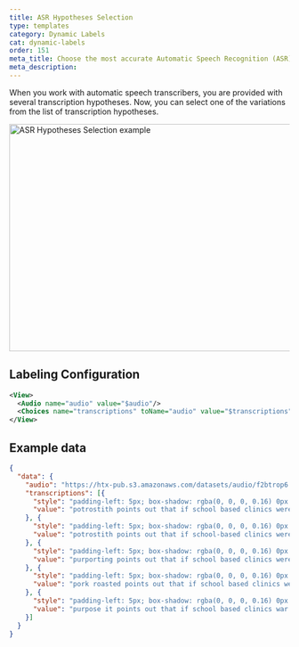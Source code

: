 ```yaml
---
title: ASR Hypotheses Selection
type: templates
category: Dynamic Labels
cat: dynamic-labels
order: 151
meta_title: Choose the most accurate Automatic Speech Recognition (ASR) hypotheses
meta_description: 
---
```


When you work with automatic speech transcribers, you are provided with several transcription hypotheses. Now, you can select one of the variations from the list of transcription hypotheses.
<br/>

<img src="/images/templates/asr-hypotheses.png" alt="ASR Hypotheses Selection example" class="gif-border" width="552px" height="408px" />

## Labeling Configuration

```xml
<View>
  <Audio name="audio" value="$audio"/>
  <Choices name="transcriptions" toName="audio" value="$transcriptions" selection="highlight"/>
</View>
```

## Example data

```json
{
  "data": {
    "audio": "https://htx-pub.s3.amazonaws.com/datasets/audio/f2btrop6.0.wav",
    "transcriptions": [{
      "style": "padding-left: 5px; box-shadow: rgba(0, 0, 0, 0.16) 0px 1px 4px; background-color: #FFFFFF",
      "value": "potrostith points out that if school based clinics were established parental permission would be required for students to receive each service offered"
    }, {
      "style": "padding-left: 5px; box-shadow: rgba(0, 0, 0, 0.16) 0px 1px 4px; background-color: #F8F8F8",
      "value": "potrostith points out that if school-based clinics were established parental permission would be required for students to receive each service offered"
    }, {
      "style": "padding-left: 5px; box-shadow: rgba(0, 0, 0, 0.16) 0px 1px 4px; background-color: #F5F5F5",
      "value": "purporting points out that if school based clinics were established parental permission would be required for students to receive each service offered"
    }, {
      "style": "padding-left: 5px; box-shadow: rgba(0, 0, 0, 0.16) 0px 1px 4px; background-color: #F0F0F0",
      "value": "pork roasted points out that if school based clinics were establish parental permission would be required for students to receive each service offered"
    }, {
      "style": "padding-left: 5px; box-shadow: rgba(0, 0, 0, 0.16) 0px 1px 4px; background-color: #E8E8E8",
      "value": "purpose it points out that if school based clinics war establish parental permission would be required for students to receive each service offered"
    }]
  }
}
```

